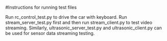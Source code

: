 #Instructions for running test files

Run rc_control_test.py to drive the car with keyboard. Run stream_server_test.py first and then run stream_client.py to test video streaming. Similarly, ultrasonic_server_test.py and ultrasonic_client.py can be used for sensor data streaming testing.
